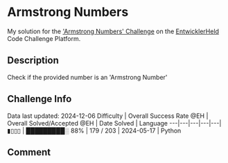# Armstrong Numbers

My solution for the ['Armstrong Numbers' Challenge](https://platform.entwicklerheld.de/challenge/armstrong-numbers) on the [EntwicklerHeld](https://platform.entwicklerheld.de/) Code Challenge Platform.

## Description
Check if the provided number is an 'Armstrong Number'

## Challenge Info
Data last updated: 2024-12-06
Difficulty | Overall Success Rate @EH | Overall Solved/Accepted @EH | Date Solved | Language
---|---|---|---|---|
▮▯▯▯ | █████████░ 88% | 179 / 203 | 2024-05-17 | Python

## Comment
